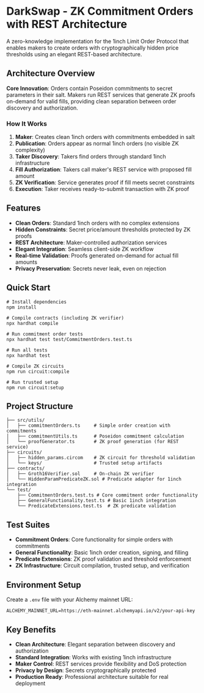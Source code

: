 # DarkSwap - ZK Commitment Orders with REST Architecture

A zero-knowledge implementation for the 1inch Limit Order Protocol that enables makers to create orders with cryptographically hidden price thresholds using an elegant REST-based architecture.

## Architecture Overview

**Core Innovation**: Orders contain Poseidon commitments to secret parameters in their salt. Makers run REST services that generate ZK proofs on-demand for valid fills, providing clean separation between order discovery and authorization.

### How It Works

1. **Maker**: Creates clean 1inch orders with commitments embedded in salt
2. **Publication**: Orders appear as normal 1inch orders (no visible ZK complexity)
3. **Taker Discovery**: Takers find orders through standard 1inch infrastructure
4. **Fill Authorization**: Takers call maker's REST service with proposed fill amount
5. **ZK Verification**: Service generates proof if fill meets secret constraints
6. **Execution**: Taker receives ready-to-submit transaction with ZK proof

## Features

- **Clean Orders**: Standard 1inch orders with no complex extensions
- **Hidden Constraints**: Secret price/amount thresholds protected by ZK proofs
- **REST Architecture**: Maker-controlled authorization services
- **Elegant Integration**: Seamless client-side ZK workflow
- **Real-time Validation**: Proofs generated on-demand for actual fill amounts
- **Privacy Preservation**: Secrets never leak, even on rejection

## Quick Start

```shell
# Install dependencies
npm install

# Compile contracts (including ZK verifier)
npx hardhat compile

# Run commitment order tests
npx hardhat test test/CommitmentOrders.test.ts

# Run all tests
npx hardhat test

# Compile ZK circuits
npm run circuit:compile

# Run trusted setup
npm run circuit:setup
```

## Project Structure

```
├── src/utils/
│   ├── commitmentOrders.ts     # Simple order creation with commitments
│   ├── commitmentUtils.ts      # Poseidon commitment calculation
│   └── proofGenerator.ts       # ZK proof generation (for REST service)
├── circuits/
│   ├── hidden_params.circom    # ZK circuit for threshold validation
│   └── keys/                   # Trusted setup artifacts
├── contracts/
│   ├── Groth16Verifier.sol     # On-chain ZK verifier
│   └── HiddenParamPredicateZK.sol # Predicate adapter for 1inch integration
└── test/
    ├── CommitmentOrders.test.ts # Core commitment order functionality
    ├── GeneralFunctionality.test.ts # Basic 1inch integration
    └── PredicateExtensions.test.ts  # ZK predicate validation
```

## Test Suites

- **Commitment Orders**: Core functionality for simple orders with commitments
- **General Functionality**: Basic 1inch order creation, signing, and filling
- **Predicate Extensions**: ZK proof validation and threshold enforcement
- **ZK Infrastructure**: Circuit compilation, trusted setup, and verification

## Environment Setup

Create a `.env` file with your Alchemy mainnet URL:

```
ALCHEMY_MAINNET_URL=https://eth-mainnet.alchemyapi.io/v2/your-api-key
```

## Key Benefits

- **Clean Architecture**: Elegant separation between discovery and authorization
- **Standard Integration**: Works with existing 1inch infrastructure
- **Maker Control**: REST services provide flexibility and DoS protection
- **Privacy by Design**: Secrets cryptographically protected
- **Production Ready**: Professional architecture suitable for real deployment
